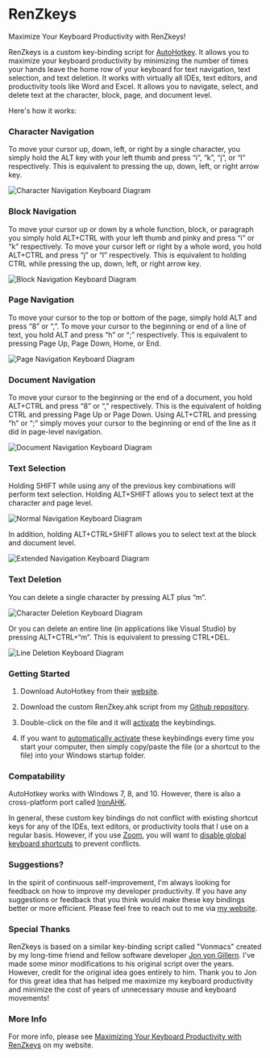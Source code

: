 # RenZkeys
Maximize Your Keyboard Productivity with RenZkeys!

RenZkeys is a custom key-binding script for [AutoHotkey](https://www.autohotkey.com/). It allows you to maximize your keyboard productivity by minimizing the number of times your hands leave the home row of your keyboard for text navigation, text selection, and text deletion. It works with virtually all IDEs, text editors, and productivity tools like Word and Excel. It allows you to navigate, select, and delete text at the character, block, page, and document level. 

Here's how it works:

### Character Navigation

To move your cursor up, down, left, or right by a single character, you simply hold the ALT key with your left thumb and press “i”, “k”, “j”, or “l” respectively. This is equivalent to pressing the up, down, left, or right arrow key.

![Character Navigation Keyboard Diagram](https://github.com/matthewrenze/ren-z-keys/blob/main/images/renzkeys-navigation-character.jpg?raw=true "Character Navigation Keyboard Diagram")

### Block Navigation

To move your cursor up or down by a whole function, block, or paragraph you simply hold ALT+CTRL with your left thumb and pinky and press “i” or “k” respectively. To move your cursor left or right by a whole word, you hold ALT+CTRL and press “j” or “l” respectively. This is equivalent to holding CTRL while pressing the up, down, left, or right arrow key.

![Block Navigation Keyboard Diagram](https://github.com/matthewrenze/ren-z-keys/blob/main/images/renzkeys-navigation-block.jpg?raw=true "Block Navigation Keyboard Diagram")

### Page Navigation

To move your cursor to the top or bottom of the page, simply hold ALT and press “8” or “,”. To move your cursor to the beginning or end of a line of text, you hold ALT and press “h” or “;” respectively. This is equivalent to pressing Page Up, Page Down, Home, or End.

![Page Navigation Keyboard Diagram](https://github.com/matthewrenze/ren-z-keys/blob/main/images/renzkeys-navigation-page.jpg?raw=true "Page Navigation Keyboard Diagram")

### Document Navigation

To move your cursor to the beginning or the end of a document, you hold ALT+CTRL and press “8” or “,” respectively. This is the equivalent of holding CTRL and pressing Page Up or Page Down. Using ALT+CTRL and pressing “h” or “;” simply moves your cursor to the beginning or end of the line as it did in page-level navigation.

![Document Navigation Keyboard Diagram](https://github.com/matthewrenze/ren-z-keys/blob/main/images/renzkeys-navigation-document.jpg?raw=true "Document Navigation Keyboard Diagram")

### Text Selection

Holding SHIFT while using any of the previous key combinations will perform text selection. Holding ALT+SHIFT allows you to select text at the character and page level.

![Normal Navigation Keyboard Diagram](https://github.com/matthewrenze/ren-z-keys/blob/main/images/renzkeys-selection-normal.jpg?raw=true "Normal Selection Keyboard Diagram")

In addition, holding ALT+CTRL+SHIFT allows you to select text at the block and document level.

![Extended Navigation Keyboard Diagram](https://github.com/matthewrenze/ren-z-keys/blob/main/images/renzkeys-selection-extended.jpg?raw=true "Extended Selection Keyboard Diagram")

### Text Deletion

You can delete a single character by pressing ALT plus “m”.

![Character Deletion Keyboard Diagram](https://github.com/matthewrenze/ren-z-keys/blob/main/images/renzkeys-deletion-character.jpg?raw=true "Character Deletion Keyboard Diagram")

Or you can delete an entire line (in applications like Visual Studio) by pressing ALT+CTRL+“m”. This is equivalent to pressing CTRL+DEL.

![Line Deletion Keyboard Diagram](https://github.com/matthewrenze/ren-z-keys/blob/main/images/renzkeys-deletion-line.jpg?raw=true "Line Deletion Keyboard Diagram")


### Getting Started

1. Download AutoHotkey from their [website](https://www.autohotkey.com/).

2. Download the custom RenZkey.ahk script from my [Github repository](https://github.com/matthewrenze/ren-z-keys).

3. Double-click on the file and it will [activate](https://www.autohotkey.com/docs/Program.htm#run) the keybindings.

4. If you want to [automatically activate](https://www.autohotkey.com/docs/FAQ.htm#Startup) these keybindings every time you start your computer, then simply copy/paste the file (or a shortcut to the file) into your Windows startup folder.

### Compatability
AutoHotkey works with Windows 7, 8, and 10. However, there is also a cross-platform port called [IronAHK](https://autohotkey.com/board/topic/50354-ironahk-alpha-cross-platform-net-rewrite-of-autohotkey).

In general, these custom key bindings do not conflict with existing shortcut keys for any of the IDEs, text editors, or productivity tools that I use on a regular basis. However, if you use [Zoom](https://zoom.us/), you will want to [disable global keyboard shortcuts](https://github.com/matthewrenze/ren-z-keys/blob/main/images/zoom-disable-global-shortcuts.jpg?raw=true) to prevent conflicts.

### Suggestions?
In the spirit of continuous self-improvement, I'm always looking for feedback on how to improve my developer productivity. If you have any suggestions or feedback that you think would make these key bindings better or more efficient. Please feel free to reach out to me via [my website](https://matthewrenze.com/contact/).

### Special Thanks
RenZkeys is based on a similar key-binding script called "Vonmacs" created by my long-time friend and fellow software developer [Jon von Gillern](https://www.linkedin.com/in/jon-von-gillern-423b2917/). I've made some minor modifications to his original script over the years. However, credit for the original idea goes entirely to him. Thank you to Jon for this great idea that has helped me maximize my keyboard productivity and minimize the cost of years of unnecessary mouse and keyboard movements!

### More Info
For more info, please see [Maximizing Your Keyboard Productivity with RenZkeys](http://matthewrenze.com/articles/maximize-your-keyboard-productivity-with-renzkeys/) on my website.




